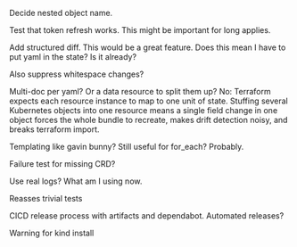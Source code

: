 Decide nested object name.

Test that token refresh works. This might be important for long applies.

Add structured diff. This would be a great feature. Does this mean I have to put yaml in the state? Is it already?

Also suppress whitespace changes?

Multi-doc per yaml? Or a data resource to split them up?
No: Terraform expects each resource instance to map to one unit of state. Stuffing several Kubernetes objects into one resource means a single field change in one object forces the whole bundle to recreate, makes drift detection noisy, and breaks terraform import.


Templating like gavin bunny? Still useful for for_each? Probably.

Failure test for missing CRD?

Use real logs? What am I using now.

Reasses trivial tests

CICD release process with artifacts and dependabot. Automated releases?

Warning for kind install
